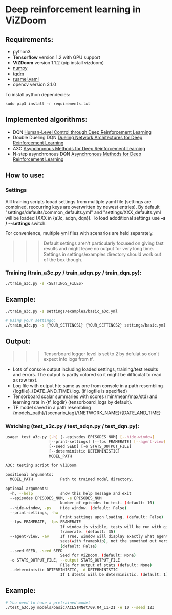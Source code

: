 # Deep reinforcement learning in ViZDoom
## Requirements:
- python3
- **Tensorflow** version 1.2 with GPU support
- **ViZDoom** version 1.1.2 (pip install vizdoom)
- [numpy](https://pypi.python.org/pypi/numpy/1.12.0b1)
- [tqdm](https://pypi.python.org/pypi/tqdm)
- [ruamel.yaml](https://pypi.python.org/pypi/ruamel.yaml/0.13.4)
- opencv version 3.1.0

To install python dependecies:
```
sudo pip3 install -r requirements.txt
```

## Implemented algorithms:
- DQN [Human-Level Control through Deep Reinforcement Learning](http://home.uchicago.edu/~arij/journalclub/papers/2015_Mnih_et_al.pdf)  
- Double Dueling DQN [Dueling Network Architectures for Deep Reinforcement Learning](http://arxiv.org/abs/1511.06581)  
- A3C [Asynchronous Methods for Deep Reinforcement Learning](https://arxiv.org/pdf/1602.01783v2.pdf)
- N-step asynchronous DQN [Asynchronous Methods for Deep Reinforcement Learning](https://arxiv.org/pdf/1602.01783v2.pdf)

## How to use:

### Settings
Alll training scripts looad settings from multiple yaml file (settings are combined, reocurring keys are overwritten by newest entries). By default "settings/defaults/common_defaults.yml" and "settings/XXX_defaults.yml will be loaded (XXX in {a3c, adqn, dqn}). To load addditional settings use **-s / --settings** switch.

For convenience, multiple yml files with scenarios are held separately.

>>> Default settings aren't particularly focused on giving fast results and might leave no output for very long time. Settings in settings/examples directory should work out of the box though.

### Training (train_a3c.py / train_adqn.py / train_dqn.py):

```bash
./train_a3c.py -s <SETTINGS_FILES>

```
## Example:
```bash
./train_a3c.py -s settings/examples/basic_a3c.yml 

# Using your settingo:
./train_a3c.py -s {YOUR_SETTINGS1} {YOUR_SETTINGS2} settings/basic.yml 
```
## Output:
>>> Tensorboard logger level is set to 2 by defulat so don't expect info logs from tf.

- Lots of console output including loaded settings, training/test results and errors. The output is partly colored so it might be difficulat to read as raw text.
- Log file with output hte same as one from console in a path resembling {logfile}_{DATE_AND_TIME}.log. (if logfile is specified)
- Tensorboard scalar summaries with scores (min/mean/max/std) and learning rate in {tf_logdir} (tensorboard_logs by default).
- TF model saved in a path resembling {models_path}/{scenario_tag}/{NETWORK_NAME}/{DATE_AND_TIME}

### Watching (test_a3c.py / test_adqn.py / test_dqn.py):

```bash
usage: test_a3c.py [-h] [--episodes EPISODES_NUM] [--hide-window]
                   [--print-settings] [--fps FRAMERATE] [--agent-view]
                   [--seed SEED] [-o STATS_OUTPUT_FILE]
                   [--deterministic DETERMINISTIC]
                   MODEL_PATH

A3C: testing script for ViZDoom

positional arguments:
  MODEL_PATH            Path to trained model directory.

optional arguments:
  -h, --help            show this help message and exit
  --episodes EPISODES_NUM, -e EPISODES_NUM
                        Number of episodes to test. (default: 10)
  --hide-window, -ps    Hide window. (default: False)
  --print-settings, -hw
                        Print settings upon loading. (default: False)
  --fps FRAMERATE, -fps FRAMERATE
                        If window is visible, tests will be run with given
                        framerate. (default: 35)
  --agent-view, -av     If True, window will display exactly what agent
                        sees(with frameskip), not the smoothed out version.
                        (default: False)
  --seed SEED, -seed SEED
                        Seed for ViZDoom. (default: None)
  -o STATS_OUTPUT_FILE, --output STATS_OUTPUT_FILE
                        File for output of stats (default: None)
  --deterministic DETERMINISTIC, -d DETERMINISTIC
                        If 1 dtests will be deterministic. (default: 1)


```
## Example:
```bash
# You need to have a pretrained model
./test_a3c.py models/basic/ACLSTMNet/09.04_11-21 -e 10 --seed 123
```

